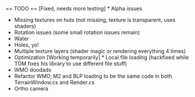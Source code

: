 == TODO ==
[Fixed, needs more testing] * Alpha issues 
* Missing textures on huts (not missing, texture is transparent, uses shaders)
* Rotation issues (some small rotation issues remain)
* Water
* Holes, yo!
* Multiple texture layers (shader magic or rendering everything 4 times)
* Optimization
[Working temporarily] * Local file loading (hackfixed while TOM fixes his library to use different file stuff)
* WMO doodads
* Refactor WMO, M2 and BLP loading to be the same code in both TerrainWindow.cs and Render.cs
* Ortho camera 
